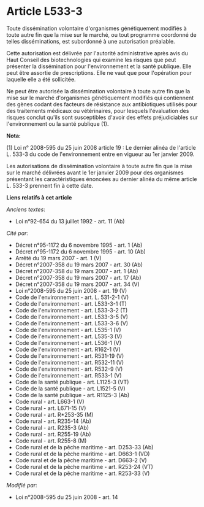 # Article L533-3

Toute dissémination volontaire d'organismes génétiquement modifiés à toute autre fin que la mise sur le marché, ou tout
programme coordonné de telles disséminations, est subordonné à une autorisation préalable.

Cette autorisation est délivrée par l'autorité administrative après avis du Haut Conseil des biotechnologies qui examine les
risques que peut présenter la dissémination pour l'environnement et la santé publique. Elle peut être assortie de
prescriptions. Elle ne vaut que pour l'opération pour laquelle elle a été sollicitée.

Ne peut être autorisée la dissémination volontaire à toute autre fin que la mise sur le marché d'organismes génétiquement
modifiés qui contiennent des gènes codant des facteurs de résistance aux antibiotiques utilisés pour des traitements médicaux
ou vétérinaires, pour lesquels l'évaluation des risques conclut qu'ils sont susceptibles d'avoir des effets préjudiciables
sur l'environnement ou la santé publique (1).

**Nota:**

(1) Loi n° 2008-595 du 25 juin 2008 article 19 : Le dernier alinéa de l'article L. 533-3 du code de l'environnement entre en
vigueur au 1er janvier 2009.

Les autorisations de dissémination volontaire à toute autre fin que la mise sur le marché délivrées avant le 1er janvier 2009
pour des organismes présentant les caractéristiques énoncées au dernier alinéa du même article L. 533-3 prennent fin à cette
date.

**Liens relatifs à cet article**

_Anciens textes_:

  - Loi n°92-654 du 13 juillet 1992 - art. 11 (Ab)

_Cité par_:

  - Décret n°95-1172 du 6 novembre 1995 - art. 1 (Ab)
  - Décret n°95-1172 du 6 novembre 1995 - art. 10 (Ab)
  - Arrêté du 19 mars 2007 - art. 1 (V)
  - Décret  n°2007-358 du 19 mars 2007 - art. 30 (Ab)
  - Décret n°2007-358 du 19 mars 2007 - art. 1 (Ab)
  - Décret n°2007-358 du 19 mars 2007 - art. 17 (Ab)
  - Décret n°2007-358 du 19 mars 2007 - art. 34 (V)
  - Loi n°2008-595 du 25 juin 2008 - art. 19 (V)
  - Code de l'environnement - art. L. 531-2-1 (V)
  - Code de l'environnement - art. L533-3-1 (T)
  - Code de l'environnement - art. L533-3-2 (T)
  - Code de l'environnement - art. L533-3-5 (V)
  - Code de l'environnement - art. L533-3-6 (V)
  - Code de l'environnement - art. L535-1 (V)
  - Code de l'environnement - art. L535-3 (V)
  - Code de l'environnement - art. L536-1 (V)
  - Code de l'environnement - art. R162-1 (V)
  - Code de l'environnement - art. R531-19 (V)
  - Code de l'environnement - art. R532-11 (V)
  - Code de l'environnement - art. R532-9 (V)
  - Code de l'environnement - art. R533-1 (V)
  - Code de la santé publique - art. L1125-3 (VT)
  - Code de la santé publique - art. L1521-5 (V)
  - Code de la santé publique - art. R1125-3 (Ab)
  - Code rural - art. L663-1 (V)
  - Code rural - art. L671-15 (V)
  - Code rural - art. R*253-35 (M)
  - Code rural - art. R235-14 (Ab)
  - Code rural - art. R235-3 (Ab)
  - Code rural - art. R255-19 (Ab)
  - Code rural - art. R255-8 (M)
  - Code rural et de la pêche maritime - art. D253-33 (Ab)
  - Code rural et de la pêche maritime - art. D663-1 (VD)
  - Code rural et de la pêche maritime - art. D663-2 (V)
  - Code rural et de la pêche maritime - art. R253-24 (VT)
  - Code rural et de la pêche maritime - art. R253-33 (V)

_Modifié par_:

  - Loi n°2008-595 du 25 juin 2008 - art. 14
